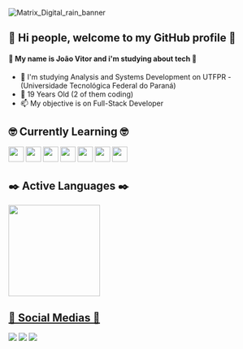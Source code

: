 ![Matrix_Digital_rain_banner](https://github.com/JVPCoder/JVPCoder/assets/87663301/ddb7c3dd-871c-45e0-be6d-6984c94fdc79)
          
## 👋 Hi people, welcome to my GitHub profile 👋
#### 🤖 My name is João Vitor and i'm studying about tech 🤖

 - 🤔 I'm studying Analysis and Systems Development on UTFPR - (Universidade Tecnológica Federal do Paraná)
 - 🌱 19 Years Old (2 of them coding)
 - 📫 My objective is on Full-Stack Developer

## 🤓 Currently Learning 🤓

<img loading="lazy" src="https://cdn.jsdelivr.net/gh/devicons/devicon/icons/html5/html5-original.svg" width="30" height="30" /> 
<img loading="lazy" src="https://cdn.jsdelivr.net/gh/devicons/devicon/icons/css3/css3-original.svg"  width="30" height="30"/> 
<img loading="lazy" src="https://cdn.jsdelivr.net/gh/devicons/devicon/icons/java/java-original.svg" width="30" height="30"/>
<img loading="lazy" src="https://cdn.jsdelivr.net/gh/devicons/devicon/icons/postgresql/postgresql-original.svg" width="30" height="30"/> 
<img loading="lazy" src="https://cdn.jsdelivr.net/gh/devicons/devicon/icons/git/git-original.svg" width="30" height="30"/> 
<img loading="lazy" src="https://cdn.jsdelivr.net/gh/devicons/devicon/icons/javascript/javascript-original.svg" width="30" height="30"/> 
<img src="https://cdn.jsdelivr.net/gh/devicons/devicon/icons/mongodb/mongodb-original-wordmark.svg" width="30"/>

          
          
           
          

## ✒️ Active Languages ✒️

<div>
<a href="https://github.com/JVPCoder">
<img loading="lazy" height="180em" src="https://github-readme-stats.vercel.app/api/top-langs/?username=JVPCoder&layout=compact&langs_count=7&theme=dracula"/>
</div>


## 🌟 Social Medias 🌟

<div>
<a href="https://instagram.com/jvq_pires" target="_blank"><img loading="lazy" src="https://img.shields.io/badge/-Instagram-%23E4405F?style=for-the-badge&logo=instagram&logoColor=white" target="_blank"></a>
<a href="https://www.twitch.tv/darky1411" target="_blank"><img loading="lazy" src="https://img.shields.io/badge/Twitch-9146FF?style=for-the-badge&logo=twitch&logoColor=white" target="_blank"></a>
<a href="https://www.linkedin.com/in/joão-vitor-queiroz-de-campos-pires-818548288" target="_blank"><img loading="lazy" src="https://img.shields.io/badge/-LinkedIn-%230077B5?style=for-the-badge&logo=linkedin&logoColor=white" target="_blank"></a>   
</div>
